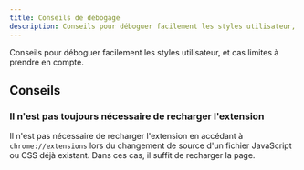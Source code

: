 ```yaml
---
title: Conseils de débogage
description: Conseils pour déboguer facilement les styles utilisateur, et cas limites à prendre en compte.
---
```


Conseils pour déboguer facilement les styles utilisateur, et cas limites à prendre en compte.

## Conseils

### Il n'est pas toujours nécessaire de recharger l'extension

Il n'est pas nécessaire de recharger l'extension en accédant à `chrome://extensions` lors du changement de source d'un fichier JavaScript ou CSS déjà existant. Dans ces cas, il suffit de recharger la page.

<!-- A FAIRE : utiliser injectAsStyleElt pour les addons qui doivent être injectés rapidement pour éviter les flashs (comme les modes sombres) -->


<!-- ## Cas limites -->

<!-- Aucun pour l'instant -->

